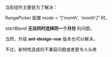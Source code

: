 当前组件主要是为了解决：

RangePicker 配置 <i>mode = "['month', 'month']"</i> 时，

start和end <b>无法同时选择同一个月份</b> 的问题，

当然，升级 <b>ant-design-vue</b> 版本也可以解决，

不过，新特性造成的不兼容问题或者更令人头疼